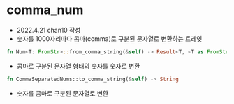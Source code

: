 # comma_num
* 2022.4.21 chan10 작성
* 숫자를 1000자리마다 콤마(comma)로 구분된 문자열로 변환하는 트레잇

```rust
fn Num<T: FromStr>::from_comma_string(&self) -> Result<T, <T as FromStr>::Err>>
```
* 콤마로 구분된 문자열 형태의 숫자를 숫자로 변환

```rust
fn CommaSeparatedNums::to_comma_string(&self) -> String
```
* 숫자를 콤마로 구분된 문자열로 변환
